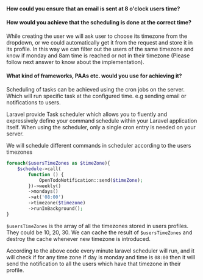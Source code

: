 #### How could you ensure that an email is sent at 8 o'clock users time?
#### How would you achieve that the scheduling is done at the correct time?
While creating the user we will ask user to choose its timezone from the dropdown, or we could automatically get it from the request and store it in its profile. In this way we can filter out the users of the same timezone and know if monday and 8am time is reached or not in their timezone (Please follow next answer to know about the implementation).

#### What kind of frameworks, PAAs etc. would you use for achieving it?
Scheduling of tasks can be achieved using the cron jobs on the server. Which will run specific task at the configured time. e.g sending email or notifications to users.

Laravel provide Task scheduler which allows you to fluently and expressively define your command schedule within your Laravel application itself. When using the scheduler, only a single cron entry is needed on your server.

We will schedule different commands in scheduler according to the users timezones 
```php
foreach($usersTimeZones as $timeZone){
    $schedule->call(
        function () {
            OpenTodoNotification::send($timeZone);
        })->weekly()
        ->mondays()
        ->at('08:00')
        ->timezone($timezone)
        ->runInBackground();
}
```
```$usersTimeZones``` is the array of all the timezones stored in users profiles. They could be 10, 20, 30. We can cache the result of ```$usersTimeZones``` and destroy the cache whenever new timezone is introduced.

According to the above code every minute laravel scheduler will run, and it will check if for any time zone if day is monday and time is ```08:00``` then it will send the notification to all the users which have that timezone in their profile. 
